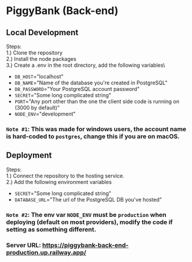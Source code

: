 # PiggyBank (Back-end)

## Local Development
Steps:\
1.) Clone the repository\
2.) Install the node packages\
3.) Create a .env in the root directory, add the following variables\
- `DB_HOST`="localhost"
- `DB_NAME`="Name of the database you're created in PostgreSQL"
- `DB_PASSWORD`="Your PostgreSQL account password"
- `SECRET`="Some long complicated string"
- `PORT`="Any port other than the one the client side code is running on (3000 by default)"
- `NODE_ENV`="development"

 ### `Note #1`: This was made for windows users, the account name is hard-coded to `postgres`, change this if you are on macOS.

## Deployment
Steps:\
1.) Connect the repository to the hosting service. \
2.) Add the following environment variables
- `SECRET`="Some long complicated string"
- `DATABASE_URL`="The url of the PostgreSQL DB you've hosted"

### `Note #2`: The env var `NODE_ENV` must be `production` when deploying (default on most providers), modify the code if setting as something different.

### Server URL: https://piggybank-back-end-production.up.railway.app/

